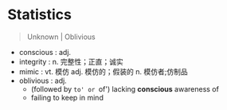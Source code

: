 # Statistics

> Unknown | Oblivious

- conscious : adj.
- integrity : n. 完整性；正直；诚实
- mimic : vt. 模仿 adj. 模仿的；假装的 n. 模仿者;仿制品
- oblivious : adj.
    - (followed by `to' or `of') lacking **conscious** awareness of
    - failing to keep in mind
